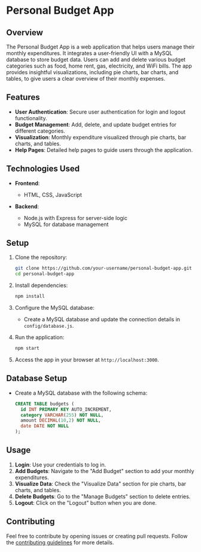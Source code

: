 # Personal Budget App

## Overview

The Personal Budget App is a web application that helps users manage their monthly expenditures. It integrates a user-friendly UI with a MySQL database to store budget data. Users can add and delete various budget categories such as food, home rent, gas, electricity, and WiFi bills. The app provides insightful visualizations, including pie charts, bar charts, and tables, to give users a clear overview of their monthly expenses.

## Features

- **User Authentication**: Secure user authentication for login and logout functionality.
- **Budget Management**: Add, delete, and update budget entries for different categories.
- **Visualization**: Monthly expenditure visualized through pie charts, bar charts, and tables.
- **Help Pages**: Detailed help pages to guide users through the application.

## Technologies Used

- **Frontend**:
  - HTML, CSS, JavaScript

- **Backend**:
  - Node.js with Express for server-side logic
  - MySQL for database management

## Setup

1. Clone the repository:

    ```bash
    git clone https://github.com/your-username/personal-budget-app.git
    cd personal-budget-app
    ```

2. Install dependencies:

    ```bash
    npm install
    ```

3. Configure the MySQL database:
    - Create a MySQL database and update the connection details in `config/database.js`.

4. Run the application:

    ```bash
    npm start
    ```

5. Access the app in your browser at `http://localhost:3000`.

## Database Setup

- Create a MySQL database with the following schema:

    ```sql
    CREATE TABLE budgets (
      id INT PRIMARY KEY AUTO_INCREMENT,
      category VARCHAR(255) NOT NULL,
      amount DECIMAL(10,2) NOT NULL,
      date DATE NOT NULL
    );
    ```

## Usage

1. **Login**: Use your credentials to log in.
2. **Add Budgets**: Navigate to the "Add Budget" section to add your monthly expenditures.
3. **Visualize Data**: Check the "Visualize Data" section for pie charts, bar charts, and tables.
4. **Delete Budgets**: Go to the "Manage Budgets" section to delete entries.
5. **Logout**: Click on the "Logout" button when you are done.

## Contributing

Feel free to contribute by opening issues or creating pull requests. Follow the [contributing guidelines](CONTRIBUTING.md) for more details.
